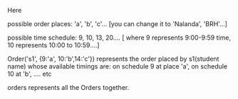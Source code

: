 Here 

possible order places: 'a', 'b', 'c'... [you can change it to 'Nalanda', 'BRH'...]

possible time schedule: 9, 10, 13, 20.... [ where 9 represents 9:00-9:59 time, 10 represents 10:00 to 10:59....]

Order('s1', {9:'a', 10:'b',14:'c'}) represents the order placed by s1(student name) whose available timings are: on schedule 9 at place 'a', on schedule 10 at 'b', .... etc

orders represents all the Orders together.
